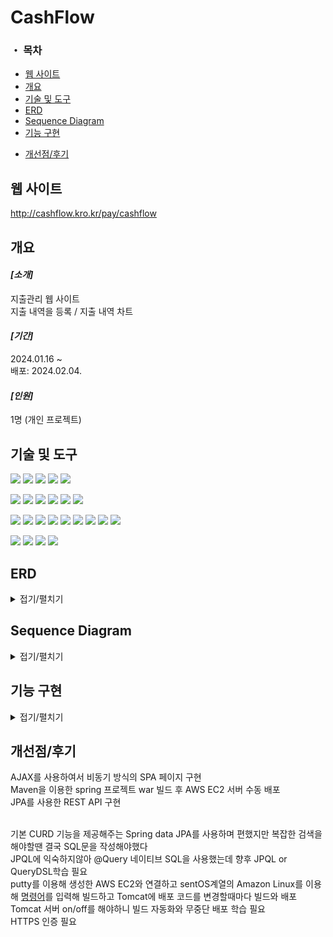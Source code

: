<h1>CashFlow</h1> 

### ・ 목차
 - [웹 사이트](#웹-사이트)
 - [개요](#개요)
 - [기술 및 도구](#기술-및-도구)
 - [ERD](#ERD)
 - [Sequence Diagram](#Sequence-Diagram)
 - [기능 구현](#기능-구현)
 <!-- [업데이트](#업데이트) -->
 - [개선점/후기](#개선점/후기)
## **웹 사이트**
http://cashflow.kro.kr/pay/cashflow

## **개요**
<h4><i>[소개]</i></h4>
지출관리 웹 사이트<br>
지출 내역을 등록 / 지출 내역 차트 <br>

<h4><i>[기간]</i></h4>
2024.01.16 ~<br>
배포: 2024.02.04.

<h4><i>[인원]</i></h4>
1명 (개인 프로젝트)

## **기술 및 도구**
<p>
<img src="https://img.shields.io/badge/Java-007396?style=flat-square&logo=java&logoColor=white"/>
<img src="https://img.shields.io/badge/html5-E34F26?style=flat-square&logo=html5&logoColor=white"/> 
<img src="https://img.shields.io/badge/css3-1572B6?style=flat-square&logo=css3&logoColor=white"/> 
<img src="https://img.shields.io/badge/javascript-F7DF1E?style=flat-square&logo=javascript&logoColor=black"/> 
<img src="https://img.shields.io/badge/jquery-0769AD?style=flat-square&logo=jquery&logoColor=white"/> 
</p>
<p>
<img src="https://img.shields.io/badge/Spring-6DB33F?style=flat-square&logo=Spring&logoColor=white">
<img src="https://img.shields.io/badge/JSP-black?style=flat-square&logo=java&logoColor=white"> 
<img src="https://img.shields.io/badge/Servlet-008CDD?style=flat-square&logo=Stripe&logoColor=white">
<img src="https://img.shields.io/badge/JSTL-007396?style=flat-square&logo=java&logoColor=white"/>
<img src="https://img.shields.io/badge/AJAX-2E77BC?style=flat-square&logo=Betfair&logoColor=white">
<img src="https://img.shields.io/badge/REST_API-004040?style=flat-square&logo=rest&logoColor=white"/>
</p>
<p>
<img src="https://img.shields.io/badge/JPA-232F3E?style=flat-square&logo=Spreadshirt&logoColor=white"/>
<img src="https://img.shields.io/badge/Spring_Data_JPA-6DB33F?style=flat-square&logo=spring&logoColor=white"/>
<img src="https://img.shields.io/badge/MySQL-4479A1?style=flat-square&logo=MySQL&logoColor=white"/>  
<img src="https://img.shields.io/badge/Maven-C71A36?style=flat-square&logo=apache-maven&logoColor=white"/>
<img src="https://img.shields.io/badge/Tomcat-F8DC75?style=flat-square&logo=Apache Tomcat&logoColor=black"/>  
<img src="https://img.shields.io/badge/AWS_EC2-232F3E?style=flat-square&logo=Amazon-AWS&logoColor=white">
<img src="https://img.shields.io/badge/AWS_RDS-232F3E?style=flat-square&logo=Amazon-AWS&logoColor=white">
<img src="https://img.shields.io/badge/Amazon_Linux-2023-232F3E?style=flat-square&logo=Amazon&logoColor=white"/>
<img src="https://img.shields.io/badge/Putty-005CFF?style=flat-square&logo=putty&logoColor=white"/>
</p>
<p>
<img src="https://img.shields.io/badge/STS-6DB33F?style=flat-square&logo=Spring&logoColor=white">
<img src="https://img.shields.io/badge/GitHub-181717?style=flat-square&logo=github&logoColor=white"/>
<img src="https://img.shields.io/badge/VSCode-007ACC?style=flat-square&logo=visual-studio-code&logoColor=white"/>
<img src="https://img.shields.io/badge/Mermaid-0076BF?style=flat-square&logo=mermaid&logoColor=white"/>  
</p>


## **ERD**
<details>
<summary>접기/펼치기</summary>
<img src="https://github.com/yi5oyu/endpay/assets/111046436/c6a947f0-2556-4f10-87ed-fa8afbe7cbb2">
</details>

## **Sequence Diagram**

<details>
<summary>접기/펼치기</summary>
<h4>・ 회원</h4>
<img src="https://github.com/yi5oyu/endpay/assets/111046436/071c7779-78c0-4a65-abf8-6fb05bd4d637">
 
<h4>・ 지출</h4>
<img src="https://github.com/yi5oyu/endpay/assets/111046436/f31130ba-d536-4e4e-ae38-2c7d656c98b8">
</details>

## **기능 구현**
<details>
<summary>접기/펼치기</summary>
 
### 구현 페이지
<h4>・ 로그인 / 회원가입</h4>
<img src="https://github.com/yi5oyu/endpay/assets/111046436/dbad5adf-310d-469a-9e3e-71da6a460212">

<h4>・ 메인 페이지</h4>
<p>- 홈</p>
<img src="https://github.com/yi5oyu/endpay/assets/111046436/cc64b718-c80a-4cce-8f04-b3dd98541df7">
<p>- 지출 입력</p>
<img src="https://github.com/yi5oyu/endpay/assets/111046436/df91cb0a-36a8-4d1a-abc5-0e370205715c">
<p>- 지출 확인</p>
<img src="https://github.com/yi5oyu/endpay/assets/111046436/4678b272-cf49-4e0a-a013-6b2ea7bcd107">
<p>- 마이페이지</p>
<img src="https://github.com/yi5oyu/endpay/assets/111046436/2cdfb0ba-7f81-476d-a586-4e347bf893f0">

### 기능
<h4>・ REST API</h4>
<p>- 회원</p>
<img src="https://github.com/yi5oyu/endpay/assets/111046436/18c25ba7-bbbe-4574-813e-6aaaffd32693">
<p>- 지출</p>
<img src="https://github.com/yi5oyu/endpay/assets/111046436/b914e9e2-67b5-48cc-9974-f68bb32c6b46">
</details>

<!-- 
## **업데이트**
### ・ Release (2024.02.04)
<h4>Features</h4>
 - 소비기록 페이징 / 지출 작성 버튼 이벤트 수정 (2024-02-05)
 
<br>
<h4>Bug Fixes</h4>
 - 마이페이지 로그아웃 기능 수정 (2024-02-04)<br>
 - 회원가입 오류 수정 (2024-02-06)
<br>
-->

## **개선점/후기**

AJAX를 사용하여서 비동기 방식의 SPA 페이지 구현<br>
Maven을 이용한 spring 프로젝트 war 빌드 후 AWS EC2 서버 수동 배포<br>
JPA를 사용한 REST API 구현<br>
<br>
<!-- JPA를 처음 사용하며 [오류](https://github.com/yi5oyu/Study/blob/main/JPA/0.%20Error/Memo.txt)를 접하고 수정<br> -->
기본 CURD 기능을 제공해주는 Spring data JPA를 사용하며 편했지만 복잡한 검색을 해야할땐 결국 SQL문을 작성해야했다 <br>
JPQL에 익숙하지않아 @Query 네이티브 SQL을 사용했는데 향후 JPQL or QueryDSL학습 필요<br>
putty를 이용해 생성한 AWS EC2와 연결하고 sentOS계열의 Amazon Linux를 이용해 [명령어](https://github.com/yi5oyu/Study/blob/main/AWS/EC2/2.%20Release)를 입력해 빌드하고 Tomcat에 배포
코드를 변경할때마다 빌드와 배포 Tomcat 서버 on/off를 해야하니 빌드 자동화와 무중단 배포 학습 필요<br>
HTTPS 인증 필요
<!-- 화면구성, 프로젝트의 구조와 구현 방법에 많은 시간이 쓰임 <br> -->

